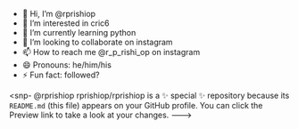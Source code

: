 - 👋 Hi, I’m @rprishiop
- 👀 I’m interested in cric6
- 🌱 I’m currently learning python 
- 💞️ I’m looking to collaborate on instagram
- 📫 How to reach me @r_p_rishi_op on instagram 
- 😄 Pronouns: he/him/his
- ⚡ Fun fact: followed?

<snp- @rprishiop
rprishiop/rprishiop is a ✨ special ✨ repository because its `README.md` (this file) appears on your GitHub profile.
You can click the Preview link to take a look at your changes.
--->
